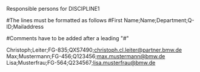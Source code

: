 Responsible persons for DISCIPLINE1

#The lines must be formatted as follows
#First Name;Name;Department;Q-ID;Mailaddress

#Comments have to be added after a leading "#"

Christoph;Leiter;FG-835;QXS7490;christoph.cl.leiter@partner.bmw.de
Max;Mustermann;FG-456;Q123456;max.mustermann@bmw.de
Lisa;Musterfrau;FG-564;Q234567;lisa.musterfrau@bmw.de


